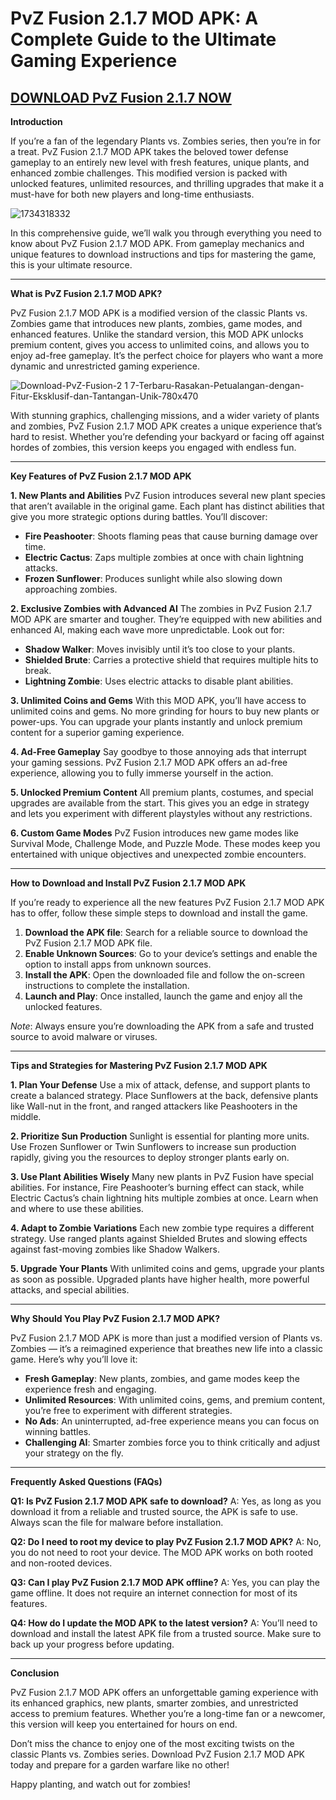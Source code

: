 # PvZ Fusion 2.1.7 MOD APK: A Complete Guide to the Ultimate Gaming Experience

## [DOWNLOAD PvZ Fusion 2.1.7 NOW](https://bom.so/ZxkyBR)

**Introduction**

If you’re a fan of the legendary Plants vs. Zombies series, then you’re in for a treat. PvZ Fusion 2.1.7 MOD APK takes the beloved tower defense gameplay to an entirely new level with fresh features, unique plants, and enhanced zombie challenges. This modified version is packed with unlocked features, unlimited resources, and thrilling upgrades that make it a must-have for both new players and long-time enthusiasts.

![1734318332](https://github.com/user-attachments/assets/418ddde1-dc32-421e-a518-e71385a30745)

In this comprehensive guide, we’ll walk you through everything you need to know about PvZ Fusion 2.1.7 MOD APK. From gameplay mechanics and unique features to download instructions and tips for mastering the game, this is your ultimate resource.

---

**What is PvZ Fusion 2.1.7 MOD APK?**

PvZ Fusion 2.1.7 MOD APK is a modified version of the classic Plants vs. Zombies game that introduces new plants, zombies, game modes, and enhanced features. Unlike the standard version, this MOD APK unlocks premium content, gives you access to unlimited coins, and allows you to enjoy ad-free gameplay. It’s the perfect choice for players who want a more dynamic and unrestricted gaming experience.

![Download-PvZ-Fusion-2 1 7-Terbaru-Rasakan-Petualangan-dengan-Fitur-Eksklusif-dan-Tantangan-Unik-780x470](https://github.com/user-attachments/assets/667170eb-c71e-4fd7-8cef-cc3c0cb3db2c)

With stunning graphics, challenging missions, and a wider variety of plants and zombies, PvZ Fusion 2.1.7 MOD APK creates a unique experience that’s hard to resist. Whether you’re defending your backyard or facing off against hordes of zombies, this version keeps you engaged with endless fun.

---

**Key Features of PvZ Fusion 2.1.7 MOD APK**

**1. New Plants and Abilities**
PvZ Fusion introduces several new plant species that aren’t available in the original game. Each plant has distinct abilities that give you more strategic options during battles. You’ll discover:
- **Fire Peashooter**: Shoots flaming peas that cause burning damage over time.
- **Electric Cactus**: Zaps multiple zombies at once with chain lightning attacks.
- **Frozen Sunflower**: Produces sunlight while also slowing down approaching zombies.

**2. Exclusive Zombies with Advanced AI**
The zombies in PvZ Fusion 2.1.7 MOD APK are smarter and tougher. They’re equipped with new abilities and enhanced AI, making each wave more unpredictable. Look out for:
- **Shadow Walker**: Moves invisibly until it’s too close to your plants.
- **Shielded Brute**: Carries a protective shield that requires multiple hits to break.
- **Lightning Zombie**: Uses electric attacks to disable plant abilities.

**3. Unlimited Coins and Gems**
With this MOD APK, you’ll have access to unlimited coins and gems. No more grinding for hours to buy new plants or power-ups. You can upgrade your plants instantly and unlock premium content for a superior gaming experience.

**4. Ad-Free Gameplay**
Say goodbye to those annoying ads that interrupt your gaming sessions. PvZ Fusion 2.1.7 MOD APK offers an ad-free experience, allowing you to fully immerse yourself in the action.

**5. Unlocked Premium Content**
All premium plants, costumes, and special upgrades are available from the start. This gives you an edge in strategy and lets you experiment with different playstyles without any restrictions.

**6. Custom Game Modes**
PvZ Fusion introduces new game modes like Survival Mode, Challenge Mode, and Puzzle Mode. These modes keep you entertained with unique objectives and unexpected zombie encounters.

---

**How to Download and Install PvZ Fusion 2.1.7 MOD APK**

If you’re ready to experience all the new features PvZ Fusion 2.1.7 MOD APK has to offer, follow these simple steps to download and install the game.

1. **Download the APK file**: Search for a reliable source to download the PvZ Fusion 2.1.7 MOD APK file.
2. **Enable Unknown Sources**: Go to your device’s settings and enable the option to install apps from unknown sources.
3. **Install the APK**: Open the downloaded file and follow the on-screen instructions to complete the installation.
4. **Launch and Play**: Once installed, launch the game and enjoy all the unlocked features.

*Note*: Always ensure you’re downloading the APK from a safe and trusted source to avoid malware or viruses.

---

**Tips and Strategies for Mastering PvZ Fusion 2.1.7 MOD APK**

**1. Plan Your Defense**
Use a mix of attack, defense, and support plants to create a balanced strategy. Place Sunflowers at the back, defensive plants like Wall-nut in the front, and ranged attackers like Peashooters in the middle.

**2. Prioritize Sun Production**
Sunlight is essential for planting more units. Use Frozen Sunflower or Twin Sunflowers to increase sun production rapidly, giving you the resources to deploy stronger plants early on.

**3. Use Plant Abilities Wisely**
Many new plants in PvZ Fusion have special abilities. For instance, Fire Peashooter’s burning effect can stack, while Electric Cactus’s chain lightning hits multiple zombies at once. Learn when and where to use these abilities.

**4. Adapt to Zombie Variations**
Each new zombie type requires a different strategy. Use ranged plants against Shielded Brutes and slowing effects against fast-moving zombies like Shadow Walkers.

**5. Upgrade Your Plants**
With unlimited coins and gems, upgrade your plants as soon as possible. Upgraded plants have higher health, more powerful attacks, and special abilities.

---

**Why Should You Play PvZ Fusion 2.1.7 MOD APK?**

PvZ Fusion 2.1.7 MOD APK is more than just a modified version of Plants vs. Zombies — it’s a reimagined experience that breathes new life into a classic game. Here’s why you’ll love it:
- **Fresh Gameplay**: New plants, zombies, and game modes keep the experience fresh and engaging.
- **Unlimited Resources**: With unlimited coins, gems, and premium content, you’re free to experiment with different strategies.
- **No Ads**: An uninterrupted, ad-free experience means you can focus on winning battles.
- **Challenging AI**: Smarter zombies force you to think critically and adjust your strategy on the fly.

---

**Frequently Asked Questions (FAQs)**

**Q1: Is PvZ Fusion 2.1.7 MOD APK safe to download?**
A: Yes, as long as you download it from a reliable and trusted source, the APK is safe to use. Always scan the file for malware before installation.

**Q2: Do I need to root my device to play PvZ Fusion 2.1.7 MOD APK?**
A: No, you do not need to root your device. The MOD APK works on both rooted and non-rooted devices.

**Q3: Can I play PvZ Fusion 2.1.7 MOD APK offline?**
A: Yes, you can play the game offline. It does not require an internet connection for most of its features.

**Q4: How do I update the MOD APK to the latest version?**
A: You’ll need to download and install the latest APK file from a trusted source. Make sure to back up your progress before updating.

---

**Conclusion**

PvZ Fusion 2.1.7 MOD APK offers an unforgettable gaming experience with its enhanced graphics, new plants, smarter zombies, and unrestricted access to premium features. Whether you’re a long-time fan or a newcomer, this version will keep you entertained for hours on end.

Don’t miss the chance to enjoy one of the most exciting twists on the classic Plants vs. Zombies series. Download PvZ Fusion 2.1.7 MOD APK today and prepare for a garden warfare like no other!

Happy planting, and watch out for zombies!

